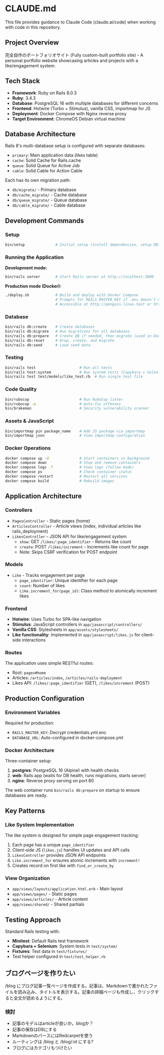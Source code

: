 # CLAUDE.md

This file provides guidance to Claude Code (claude.ai/code) when working with code in this repository.

## Project Overview

完全自作のポートフォリオサイト (Fully custom-built portfolio site) - A personal portfolio website showcasing articles and projects with a like/engagement system.

## Tech Stack

- **Framework**: Ruby on Rails 8.0.3
- **Ruby**: 3.4.3
- **Database**: PostgreSQL 16 with multiple databases for different concerns
- **Frontend**: Hotwire (Turbo + Stimulus), vanilla CSS, importmap for JS
- **Deployment**: Docker Compose with Nginx reverse proxy
- **Target Environment**: ChromeOS Debian virtual machine

## Database Architecture

Rails 8's multi-database setup is configured with separate databases:
- `primary`: Main application data (likes table)
- `cache`: Solid Cache for Rails.cache
- `queue`: Solid Queue for Active Job
- `cable`: Solid Cable for Action Cable

Each has its own migration path:
- `db/migrate/` - Primary database
- `db/cache_migrate/` - Cache database
- `db/queue_migrate/` - Queue database
- `db/cable_migrate/` - Cable database

## Development Commands

### Setup
```bash
bin/setup              # Initial setup (install dependencies, setup DB)
```

### Running the Application

**Development mode:**
```bash
bin/rails server       # Start Rails server at http://localhost:3000
```

**Production mode (Docker):**
```bash
./deploy.sh            # Build and deploy with Docker Compose
                       # Prompts for RAILS_MASTER_KEY if .env doesn't exist
                       # Accessible at http://penguin.linux.test or http://localhost
```

### Database

```bash
bin/rails db:create    # Create databases
bin/rails db:migrate   # Run migrations for all databases
bin/rails db:prepare   # Create DB if needed, then migrate (used in Docker)
bin/rails db:reset     # Drop, create, and migrate
bin/rails db:seed      # Load seed data
```

### Testing

```bash
bin/rails test                    # Run all tests
bin/rails test:system             # Run system tests (Capybara + Selenium)
bin/rails test test/models/like_test.rb  # Run single test file
```

### Code Quality

```bash
bin/rubocop                       # Run RuboCop linter
bin/rubocop -a                    # Auto-fix offenses
bin/brakeman                      # Security vulnerability scanner
```

### Assets & JavaScript

```bash
bin/importmap pin package_name    # Add JS package via importmap
bin/importmap json                # View importmap configuration
```

### Docker Operations

```bash
docker compose up -d              # Start containers in background
docker compose down               # Stop and remove containers
docker compose logs -f            # View logs (follow mode)
docker compose ps                 # Check container status
docker compose restart            # Restart all services
docker compose build              # Rebuild images
```

## Application Architecture

### Controllers

- `PagesController` - Static pages (home)
- `ArticlesController` - Article views (index, individual articles like rails_deployment)
- `LikesController` - JSON API for like/engagement system
  - `show`: GET `/likes/:page_identifier` - Returns like count
  - `create`: POST `/likes/increment` - Increments like count for page
  - Note: Skips CSRF verification for POST endpoint

### Models

- `Like` - Tracks engagement per page
  - `page_identifier`: Unique identifier for each page
  - `count`: Number of likes
  - `Like.increment_for(page_id)`: Class method to atomically increment likes

### Frontend

- **Hotwire**: Uses Turbo for SPA-like navigation
- **Stimulus**: JavaScript controllers in `app/javascript/controllers/`
- **Vanilla CSS**: Stylesheets in `app/assets/stylesheets/`
- **Like functionality**: Implemented in `app/javascript/likes.js` for client-side interactions

### Routes

The application uses simple RESTful routes:
- Root: `pages#home`
- Articles: `/articles/index`, `/articles/rails-deployment`
- Likes API: `/likes/:page_identifier` (GET), `/likes/increment` (POST)

## Production Configuration

### Environment Variables

Required for production:
- `RAILS_MASTER_KEY`: Decrypt credentials.yml.enc
- `DATABASE_URL`: Auto-configured in docker-compose.yml

### Docker Architecture

Three-container setup:
1. **postgres**: PostgreSQL 16 (Alpine) with health checks
2. **web**: Rails app (waits for DB health, runs migrations, starts server)
3. **nginx**: Reverse proxy serving on port 80

The web container runs `bin/rails db:prepare` on startup to ensure databases are ready.

## Key Patterns

### Like System Implementation

The like system is designed for simple page engagement tracking:
1. Each page has a unique `page_identifier`
2. Client-side JS (`likes.js`) handles UI updates and API calls
3. `LikesController` provides JSON API endpoints
4. `Like.increment_for` ensures atomic increments with `increment!`
5. Creates record on first like with `find_or_create_by`

### View Organization

- `app/views/layouts/application.html.erb` - Main layout
- `app/views/pages/` - Static pages
- `app/views/articles/` - Article content
- `app/views/shared/` - Shared partials

## Testing Approach

Standard Rails testing with:
- **Minitest**: Default Rails test framework
- **Capybara + Selenium**: System tests in `test/system/`
- **Fixtures**: Test data in `test/fixtures/`
- Test helper configured in `test/test_helper.rb`

## ブログページを作りたい

/blog にブログ記事一覧ページを作成する。記事は、Markdownで書かれたファイルを読み込み、タイトルを表示する。記事の詳細ページも作成し、クリックすると全文が読めるようにする。

### 検討
- 記事のモデルはarticleが良いか。blogか？
- 記事の保存はDBにする
- MarkdownのパースにはRedcarpetを使う
- ルーティングは /blog と /blog/:id にする?
- ブログにはカテゴリもつけたい

